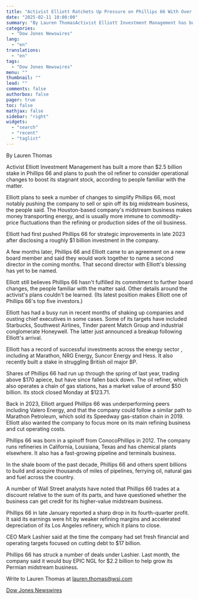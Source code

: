 ```yaml
---
title: "Activist Elliott Ratchets Up Pressure on Phillips 66 With Over $2.5 Billion Stake — WSJ"
date: "2025-02-11 10:00:00"
summary: "By Lauren ThomasActivist Elliott Investment Management has built a more than $2.5 billion stake in Phillips 66 and plans to push the oil refiner to consider operational changes to boost its stagnant stock, according to people familiar with the matter.Elliott plans to seek a number of changes to simplify Phillips..."
categories:
  - "Dow Jones Newswires"
lang:
  - "en"
translations:
  - "en"
tags:
  - "Dow Jones Newswires"
menu: ""
thumbnail: ""
lead: ""
comments: false
authorbox: false
pager: true
toc: false
mathjax: false
sidebar: "right"
widgets:
  - "search"
  - "recent"
  - "taglist"
---
```


By Lauren Thomas

Activist Elliott Investment Management has built a more than $2.5 billion stake in Phillips 66 and plans to push the oil refiner to consider operational changes to boost its stagnant stock, according to people familiar with the matter.

Elliott plans to seek a number of changes to simplify Phillips 66, most notably pushing the company to sell or spin off its big midstream business, the people said. The Houston-based company's midstream business makes money transporting energy, and is usually more immune to commodity-price fluctuations than the refining or production sides of the oil business.

Elliott had first pushed Phillips 66 for strategic improvements in late 2023 after disclosing a roughly $1 billion investment in the company.

A few months later, Phillips 66 and Elliott came to an agreement on a new board member and said they would work together to name a second director in the coming months. That second director with Elliott's blessing has yet to be named.

Elliott still believes Phillips 66 hasn't fulfilled its commitment to further board changes, the people familiar with the matter said. Other details around the activist's plans couldn't be learned. (Its latest position makes Elliott one of Phillips 66's top five investors.)

Elliott has had a busy run in recent months of shaking up companies and ousting chief executives in some cases. Some of its targets have included Starbucks, Southwest Airlines, Tinder parent Match Group and industrial conglomerate Honeywell. The latter just announced a breakup following Elliott's arrival.

Elliott has a record of successful investments across the energy sector , including at Marathon, NRG Energy, Suncor Energy and Hess. It also recently built a stake in struggling British oil major BP.

Shares of Phillips 66 had run up through the spring of last year, trading above $170 apiece, but have since fallen back down. The oil refiner, which also operates a chain of gas stations, has a market value of around $50 billion. Its stock closed Monday at $123.71.

Back in 2023, Elliott argued Phillips 66 was underperforming peers including Valero Energy, and that the company could follow a similar path to Marathon Petroleum, which sold its Speedway gas-station chain in 2019. Elliott also wanted the company to focus more on its main refining business and cut operating costs.

Phillips 66 was born in a spinoff from ConocoPhillips in 2012. The company runs refineries in California, Louisiana, Texas and has chemical plants elsewhere. It also has a fast-growing pipeline and terminals business.

In the shale boom of the past decade, Phillips 66 and others spent billions to build and acquire thousands of miles of pipelines, ferrying oil, natural gas and fuel across the country.

A number of Wall Street analysts have noted that Phillips 66 trades at a discount relative to the sum of its parts, and have questioned whether the business can get credit for its higher-value midstream business.

Phillips 66 in late January reported a sharp drop in its fourth-quarter profit. It said its earnings were hit by weaker refining margins and accelerated depreciation of its Los Angeles refinery, which it plans to close.

CEO Mark Lashier said at the time the company had set fresh financial and operating targets focused on cutting debt to $17 billion.

Phillips 66 has struck a number of deals under Lashier. Last month, the company said it would buy EPIC NGL for $2.2 billion to help grow its Permian midstream business.

Write to Lauren Thomas at lauren.thomas@wsj.com

[Dow Jones Newswires](https://www.tradingview.com/news/DJN_DN20250210012480:0/)
